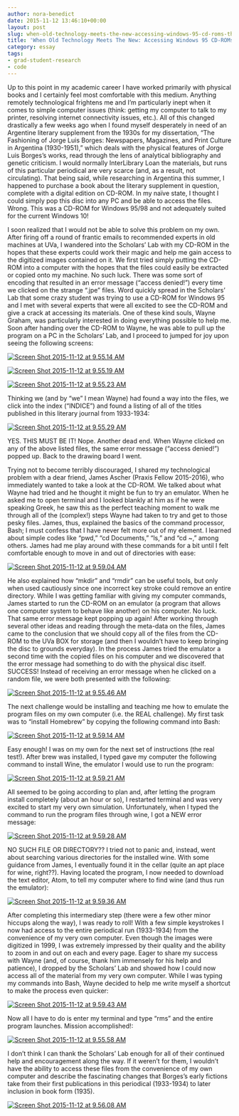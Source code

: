 ```yaml
---
author: nora-benedict
date: 2015-11-12 13:46:10+00:00
layout: post
slug: when-old-technology-meets-the-new-accessing-windows-95-cd-roms-through-wine
title: 'When Old Technology Meets The New: Accessing Windows 95 CD-ROMs through Wine'
category: essay
tags:
- grad-student-research
- code
---
```


Up to this point in my academic career I have worked primarily with physical books and I certainly feel most comfortable with this medium. Anything remotely technological frightens me and I’m particularly inept when it comes to simple computer issues (think: getting my computer to talk to my printer, resolving internet connectivity issues, etc.). All of this changed drastically a few weeks ago when I found myself desperately in need of an Argentine literary supplement from the 1930s for my dissertation, “The Fashioning of Jorge Luis Borges: Newspapers, Magazines, and Print Culture in Argentina (1930-1951),” which deals with the physical features of Jorge Luis Borges’s works, read through the lens of analytical bibliography and genetic criticism. I would normally InterLibrary Loan the materials, but runs of this particular periodical are very scarce (and, as a result, not circulating). That being said, while researching in Argentina this summer, I happened to purchase a book about the literary supplement in question, complete with a digital edition on CD-ROM. In my naïve state, I thought I could simply pop this disc into any PC and be able to access the files. Wrong. This was a CD-ROM for Windows 95/98 and not adequately suited for the current Windows 10!

I soon realized that I would not be able to solve this problem on my own. After firing off a round of frantic emails to recommended experts in old machines at UVa, I wandered into the Scholars’ Lab with my CD-ROM in the hopes that these experts could work their magic and help me gain access to the digitized images contained on it. We first tried simply putting the CD-ROM into a computer with the hopes that the files could easily be extracted or copied onto my machine. No such luck. There was some sort of encoding that resulted in an error message (“access denied!”) every time we clicked on the strange “.jpe” files. Word quickly spread in the Scholars’ Lab that some crazy student was trying to use a CD-ROM for Windows 95 and I met with several experts that were all excited to see the CD-ROM and give a crack at accessing its materials. One of these kind souls, Wayne Graham, was particularly interested in doing everything possible to help me. Soon after handing over the CD-ROM to Wayne, he was able to pull up the program on a PC in the Scholars’ Lab, and I proceed to jumped for joy upon seeing the following screens:

[![Screen Shot 2015-11-12 at 9.55.14 AM](http://static.scholarslab.org/wp-content/uploads/2015/11/Screen-Shot-2015-11-12-at-9.55.14-AM-300x209.png)](http://static.scholarslab.org/wp-content/uploads/2015/11/Screen-Shot-2015-11-12-at-9.55.14-AM.png)

[![Screen Shot 2015-11-12 at 9.55.19 AM](http://static.scholarslab.org/wp-content/uploads/2015/11/Screen-Shot-2015-11-12-at-9.55.19-AM-300x207.png)](http://static.scholarslab.org/wp-content/uploads/2015/11/Screen-Shot-2015-11-12-at-9.55.19-AM.png)

[![Screen Shot 2015-11-12 at 9.55.23 AM](http://static.scholarslab.org/wp-content/uploads/2015/11/Screen-Shot-2015-11-12-at-9.55.23-AM-300x192.png)](http://static.scholarslab.org/wp-content/uploads/2015/11/Screen-Shot-2015-11-12-at-9.55.23-AM.png)

Thinking we (and by “we” I mean Wayne) had found a way into the files, we click into the index (“INDICE”) and found a listing of all of the titles published in this literary journal from 1933-1934:

[![Screen Shot 2015-11-12 at 9.55.29 AM](http://static.scholarslab.org/wp-content/uploads/2015/11/Screen-Shot-2015-11-12-at-9.55.29-AM-300x188.png)](http://static.scholarslab.org/wp-content/uploads/2015/11/Screen-Shot-2015-11-12-at-9.55.29-AM.png)

YES. THIS MUST BE IT! Nope. Another dead end. When Wayne clicked on any of the above listed files, the same error message (“access denied!”) popped up. Back to the drawing board I went.

Trying not to become terribly discouraged, I shared my technological problem with a dear friend, James Ascher (Praxis Fellow 2015-2016), who immediately wanted to take a look at the CD-ROM. We talked about what Wayne had tried and he thought it might be fun to try an emulator. When he asked me to open terminal and I looked blankly at him as if he were speaking Greek, he saw this as the perfect teaching moment to walk me through all of the (complex!) steps Wayne had taken to try and get to those pesky files. James, thus, explained the basics of the command processor, Bash; I must confess that I have never felt more out of my element. I learned about simple codes like “pwd,” “cd Documents,” “ls,” and “cd ~,” among others. James had me play around with these commands for a bit until I felt comfortable enough to move in and out of directories with ease:

[![Screen Shot 2015-11-12 at 9.59.04 AM](http://static.scholarslab.org/wp-content/uploads/2015/11/Screen-Shot-2015-11-12-at-9.59.04-AM-300x193.png)](http://static.scholarslab.org/wp-content/uploads/2015/11/Screen-Shot-2015-11-12-at-9.59.04-AM.png)

He also explained how “mkdir” and “rmdir” can be useful tools, but only when used cautiously since one incorrect key stroke could remove an entire directory. While I was getting familiar with giving my computer commands, James started to run the CD-ROM on an emulator (a program that allows one computer system to behave like another) on his computer. No luck. That same error message kept popping up again! After working through several other ideas and reading through the meta-data on the files, James came to the conclusion that we should copy all of the files from the CD-ROM to the UVa BOX for storage (and then I wouldn’t have to keep bringing the disc to grounds everyday). In the process James tried the emulator a second time with the copied files on his computer and we discovered that the error message had something to do with the physical disc itself. SUCCESS! Instead of receiving an error message when he clicked on a random file, we were both presented with the following:

[![Screen Shot 2015-11-12 at 9.55.46 AM](http://static.scholarslab.org/wp-content/uploads/2015/11/Screen-Shot-2015-11-12-at-9.55.46-AM-237x300.png)](http://static.scholarslab.org/wp-content/uploads/2015/11/Screen-Shot-2015-11-12-at-9.55.46-AM.png)

The next challenge would be installing and teaching me how to emulate the program files on my own computer (i.e. the REAL challenge). My first task was to “install Homebrew” by copying the following command into Bash:

[![Screen Shot 2015-11-12 at 9.59.14 AM](http://static.scholarslab.org/wp-content/uploads/2015/11/Screen-Shot-2015-11-12-at-9.59.14-AM-300x53.png)](http://static.scholarslab.org/wp-content/uploads/2015/11/Screen-Shot-2015-11-12-at-9.59.14-AM.png)

Easy enough! I was on my own for the next set of instructions (the real test!). After brew was installed, I typed gave my computer the following command to install Wine, the emulator I would use to run the program:

[![Screen Shot 2015-11-12 at 9.59.21 AM](http://static.scholarslab.org/wp-content/uploads/2015/11/Screen-Shot-2015-11-12-at-9.59.21-AM-300x58.png)](http://static.scholarslab.org/wp-content/uploads/2015/11/Screen-Shot-2015-11-12-at-9.59.21-AM.png)

All seemed to be going according to plan and, after letting the program install completely (about an hour or so), I restarted terminal and was very excited to start my very own simulation. Unfortunately, when I typed the command to run the program files through wine, I got a NEW error message:

[![Screen Shot 2015-11-12 at 9.59.28 AM](http://static.scholarslab.org/wp-content/uploads/2015/11/Screen-Shot-2015-11-12-at-9.59.28-AM-300x84.png)](http://static.scholarslab.org/wp-content/uploads/2015/11/Screen-Shot-2015-11-12-at-9.59.28-AM.png)

NO SUCH FILE OR DIRECTORY?? I tried not to panic and, instead, went about searching various directories for the installed wine. With some guidance from James, I eventually found it in the cellar (quite an apt place for wine, right??). Having located the program, I now needed to download the text editor, Atom, to tell my computer where to find wine (and thus run the emulator):

[![Screen Shot 2015-11-12 at 9.59.36 AM](http://static.scholarslab.org/wp-content/uploads/2015/11/Screen-Shot-2015-11-12-at-9.59.36-AM-300x27.png)](http://static.scholarslab.org/wp-content/uploads/2015/11/Screen-Shot-2015-11-12-at-9.59.36-AM.png)

After completing this intermediary step (there were a few other minor hiccups along the way), I was ready to roll! With a few simple keystrokes I now had access to the entire periodical run (1933-1934) from the convenience of my very own computer. Even though the images were digitized in 1999, I was extremely impressed by their quality and the ability to zoom in and out on each and every page. Eager to share my success with Wayne (and, of course, thank him immensely for his help and patience), I dropped by the Scholars’ Lab and showed how I could now access all of the material from my very own computer. While I was typing my commands into Bash, Wayne decided to help me write myself a shortcut to make the process even quicker:

[![Screen Shot 2015-11-12 at 9.59.43 AM](http://static.scholarslab.org/wp-content/uploads/2015/11/Screen-Shot-2015-11-12-at-9.59.43-AM-300x20.png)](http://static.scholarslab.org/wp-content/uploads/2015/11/Screen-Shot-2015-11-12-at-9.59.43-AM.png)

Now all I have to do is enter my terminal and type “rms” and the entire program launches. Mission accomplished!:

[![Screen Shot 2015-11-12 at 9.55.58 AM](http://static.scholarslab.org/wp-content/uploads/2015/11/Screen-Shot-2015-11-12-at-9.55.58-AM-300x188.png)](http://static.scholarslab.org/wp-content/uploads/2015/11/Screen-Shot-2015-11-12-at-9.55.58-AM.png)

I don’t think I can thank the Scholars’ Lab enough for all of their continued help and encouragement along the way. If it weren’t for them, I wouldn’t have the ability to access these files from the convenience of my own computer and describe the fascinating changes that Borges’s early fictions take from their first publications in this periodical (1933-1934) to later inclusion in book form (1935).

[![Screen Shot 2015-11-12 at 9.56.08 AM](http://static.scholarslab.org/wp-content/uploads/2015/11/Screen-Shot-2015-11-12-at-9.56.08-AM-300x142.png)](http://static.scholarslab.org/wp-content/uploads/2015/11/Screen-Shot-2015-11-12-at-9.56.08-AM.png)
